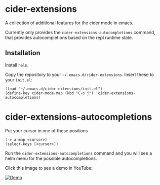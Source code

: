 # cider-extensions

A collection of additional features for the cider mode in emacs.

Currently only provides the `cider-extensions-autocompletions`
command, that provides autocompletions based on the repl runtime
state.

## Installation

Install `helm`.

Copy the repository to your `~/.emacs.d/cider-extensions`. Insert these to your `init.el`:

```
(load "~/.emacs.d/cider-extensions/init.el")
(define-key cider-mode-map (kbd "C-o j") 'cider-extensions-autocompletions)
```

# cider-extensions-autocompletions

Put your cursor in one of these positions

```
(-> a-map <cursor>)
(select-keys [<cursor>])
```

Run the `cider-extensions-autocompletions` command and you will see a
helm menu for the possible autocompletions.

Click this image to see a demo in YouTube:

[![Demo](https://img.youtube.com/vi/OQvpqp8W5gk/hqdefault.jpg)](https://www.youtube.com/embed/OQvpqp8W5gk)
